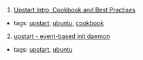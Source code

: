 1. [Upstart Intro, Cookbook and Best Practises](http://upstart.ubuntu.com/cookbook/)
  * tags: [upstart](tags/upstart.md), [ubuntu](tags/ubuntu.md), [cookbook](tags/cookbook.md)
2. [upstart - event-based init daemon](http://upstart.ubuntu.com/)
  * tags: [upstart](tags/upstart.md), [ubuntu](tags/ubuntu.md)
